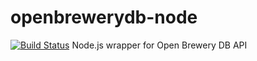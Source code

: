 # openbrewerydb-node
[![Build Status](https://travis-ci.org/myamout/openbrewerydb-node.svg?branch=master)](https://travis-ci.org/myamout/openbrewerydb-node)
Node.js wrapper for Open Brewery DB API
